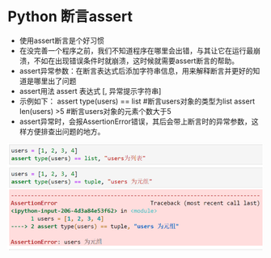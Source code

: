 # Python 断言assert

- 使用assert断言是个好习惯
- 在没完善一个程序之前，我们不知道程序在哪里会出错，与其让它在运行最崩溃，不如在出现错误条件时就崩溃，这时候就需要assert断言的帮助。
- assert异常参数：在断言表达式后添加字符串信息，用来解释断言并更好的知道是哪里出了问题
- assert用法
  assert 表达式 [, 异常提示字符串]
- 示例如下：
  assert type(users) == list #断言users对象的类型为list
  assert len(users) >5 #断言users对象的元素个数大于5
- assert异常时，会报AssertionError错误，其后会带上断言时的异常参数，这样方便排查出问题的地方。

<img src="https://raw.githubusercontent.com/HG1227/image/master/img_tuchuang/20200503103901.png"/>

